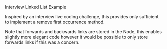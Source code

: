Interview Linked List Example

Inspired by an interview live coding challenge,
this provides only sufficient to implement
a remove first occurrence method.

Note that forwards and backwards links are stored in the Node,
this enables slightly more elegant code however
it would be possible to only store forwards links if this was a concern.

